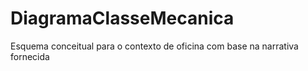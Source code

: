# DiagramaClasseMecanica
Esquema conceitual para o contexto de oficina com base na narrativa fornecida
